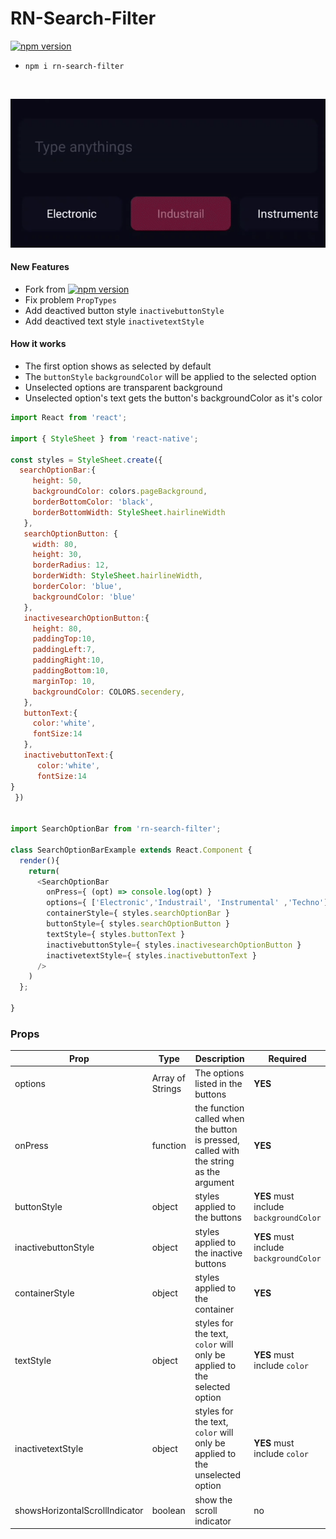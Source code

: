 # RN-Search-Filter
<a href="https://www.npmjs.com/package/rn-search-filter"><img alt="npm version" src="http://img.shields.io/npm/dt/rn-header.svg?style=flat-square"></a>
<br>

* `npm i rn-search-filter`

<br>


![Example One](./example.gif  "Example gif")

#### New Features

* Fork from <a href="https://github.com/parkerdan/rn-search-option-bar"><img alt="npm version" src="http://img.shields.io/github/forks/parkerdan/rn-search-option-bar?label=Fork"></a>
* Fix problem `PropTypes`
* Add deactived button style `inactivebuttonStyle`
* Add deactived text style `inactivetextStyle`

#### How it works

* The first option shows as selected by default
* The `buttonStyle` `backgroundColor` will be applied to the selected option
* Unselected options are transparent background
* Unselected option's text gets the button's backgroundColor as it's color



```js
import React from 'react';

import { StyleSheet } from 'react-native';

const styles = StyleSheet.create({
  searchOptionBar:{
     height: 50,
     backgroundColor: colors.pageBackground,
     borderBottomColor: 'black',
     borderBottomWidth: StyleSheet.hairlineWidth
   },
   searchOptionButton: {
     width: 80,
     height: 30,
     borderRadius: 12,
     borderWidth: StyleSheet.hairlineWidth,
     borderColor: 'blue',
     backgroundColor: 'blue'
   },
   inactivesearchOptionButton:{
     height: 80,
     paddingTop:10,
     paddingLeft:7,
     paddingRight:10,
     paddingBottom:10,
     marginTop: 10,
     backgroundColor: COLORS.secendery,
   },
   buttonText:{
     color:'white',
     fontSize:14
   },
   inactivebuttonText:{
      color:'white',
      fontSize:14
}
 })


import SearchOptionBar from 'rn-search-filter';

class SearchOptionBarExample extends React.Component {
  render(){
    return(
      <SearchOptionBar
        onPress={ (opt) => console.log(opt) }
        options={ ['Electronic','Industrail', 'Instrumental' ,'Techno'] }
        containerStyle={ styles.searchOptionBar }
        buttonStyle={ styles.searchOptionButton }
        textStyle={ styles.buttonText }
        inactivebuttonStyle={ styles.inactivesearchOptionButton }
        inactivetextStyle={ styles.inactivebuttonText }
      />    
    )
  };

}
```

### Props

| Prop | Type | Description | Required |
| ---  | ---  | ---         | ---      |
| options | Array of Strings | The options listed in the buttons | **YES** |
| onPress | function | the function called when the button is pressed, called with the string as the argument | **YES** |
| buttonStyle | object | styles applied to the buttons | **YES** must include `backgroundColor` |
| inactivebuttonStyle | object | styles applied to the inactive buttons | **YES** must include `backgroundColor` |
| containerStyle | object | styles applied to the container | **YES** |
| textStyle | object | styles for the text, `color` will only be applied to the selected option | **YES** must include `color` |
| inactivetextStyle | object | styles for the text, `color` will only be applied to the unselected option | **YES** must include `color` |
| showsHorizontalScrollIndicator | boolean | show the scroll indicator | no |
